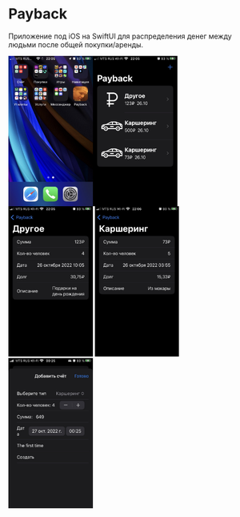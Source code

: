 # Payback

Приложение под iOS на SwiftUI для распределения денег между людьми после общей покупки/аренды.


<div style="display: flex">
    <img src="images/1.jpeg" style="height: 300px">
    <img src="images/2.jpeg" style="height: 300px">
</div>
<div>
    <img src="images/3.jpeg" style="height: 300px">
    <img src="images/4.jpeg" style="height: 300px">
</div>
<img src="images/5.jpeg" style="height: 300px">
